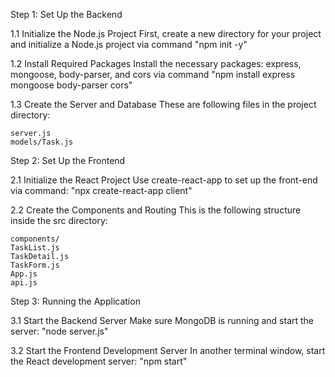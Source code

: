 Step 1: Set Up the Backend

   1.1 Initialize the Node.js Project
	First, create a new directory for your project and initialize a 	Node.js project via command
	    "npm init -y"
   
   1.2 Install Required Packages
	Install the necessary packages: express, mongoose, body-parser, and 	cors via command 
	"npm install express mongoose body-parser cors"
   
   1.3 Create the Server and Database
	These are following files in the project directory:

	server.js
	models/Task.js


Step 2: Set Up the Frontend

   2.1 Initialize the React Project
	Use create-react-app to set up the front-end via command:
	"npx create-react-app client"


   2.2 Create the Components and Routing
	This is the following structure inside the src directory:

	components/
	TaskList.js
	TaskDetail.js
	TaskForm.js
	App.js
	api.js



Step 3: Running the Application

   3.1 Start the Backend Server
	Make sure MongoDB is running and start the server:
	"node server.js"

   3.2 Start the Frontend Development Server
	In another terminal window, start the React development server:
	"npm start"


